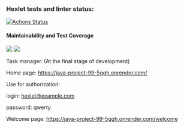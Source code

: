 ### Hexlet tests and linter status:
[![Actions Status](https://github.com/Yarqd/java-project-99/actions/workflows/hexlet-check.yml/badge.svg)](https://github.com/Yarqd/java-project-99/actions)

#### Maintainability and Test Coverage

<a href="https://codeclimate.com/github/Yarqd/java-project-99/maintainability"><img src="https://api.codeclimate.com/v1/badges/4e401f672147d8728ecb/maintainability" /></a>
<a href="https://codeclimate.com/github/Yarqd/java-project-99/test_coverage"><img src="https://api.codeclimate.com/v1/badges/4e401f672147d8728ecb/test_coverage" /></a>

Task manager. (At the final stage of development)

Home page: https://java-project-99-5ggh.onrender.com/

Use for authorization:

login: hexlet@example.com

password: qwerty

Welcome page: https://java-project-99-5ggh.onrender.com/welcome
